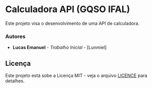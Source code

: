 # Calculadora API (GQSO IFAL)

 Este projeto visa o desenvolvimento de uma API de calculadora.

### Autores

* **Lucas Emanuel** - *Trabalho Inicial* - [Lunmiel]

## Licença

 Este projeto está sobe a Licença MIT - veja o arquivo [LICENCE](https://github.com/Lunmiel/GQSO/blob/main/LICENSE) para detalhes.

